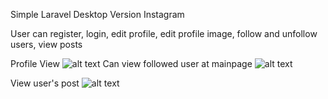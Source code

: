 Simple Laravel Desktop Version Instagram


User can register, login, edit profile, edit profile image, follow and unfollow users, view posts

Profile View
![alt text](https://user-images.githubusercontent.com/44332559/84486009-5e635f80-accf-11ea-8207-92d13d2bbbed.png
)
Can view followed user at mainpage
![alt text](https://user-images.githubusercontent.com/44332559/84485993-573c5180-accf-11ea-9f0a-072eb83f4c87.png)

View user's post
![alt text](https://user-images.githubusercontent.com/44332559/84485949-4a1f6280-accf-11ea-9204-384e0c068973.png)
